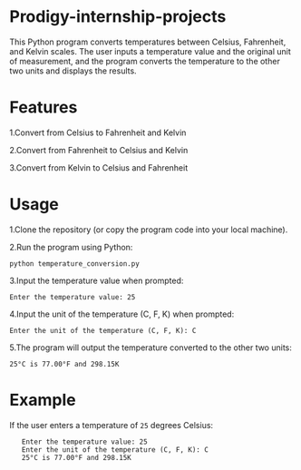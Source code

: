 # Prodigy-internship-projects
This Python program converts temperatures between Celsius, Fahrenheit, and Kelvin scales. The user inputs a temperature value and the original unit of measurement, and the program converts the temperature to the other two units and displays the results.
# Features
1.Convert from Celsius to Fahrenheit and Kelvin

2.Convert from Fahrenheit to Celsius and Kelvin

3.Convert from Kelvin to Celsius and Fahrenheit
# Usage
1.Clone the repository (or copy the program code into your local machine).

2.Run the program using Python:

```python temperature_conversion.py```

3.Input the temperature value when prompted:

```Enter the temperature value: 25```

4.Input the unit of the temperature (C, F, K) when prompted:

```Enter the unit of the temperature (C, F, K): C```

5.The program will output the temperature converted to the other two units:

```25°C is 77.00°F and 298.15K```
# Example
If the user enters a temperature of ```25``` degrees Celsius:

```
   Enter the temperature value: 25
   Enter the unit of the temperature (C, F, K): C
   25°C is 77.00°F and 298.15K
```

